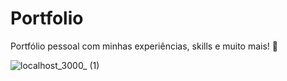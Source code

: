 # Portfolio

Portfólio pessoal com minhas experiências, skills e muito mais! 🥰





![localhost_3000_ (1)](https://user-images.githubusercontent.com/38358019/158274556-78b3b610-49ff-4cdb-8133-24ba16a387d6.png)
